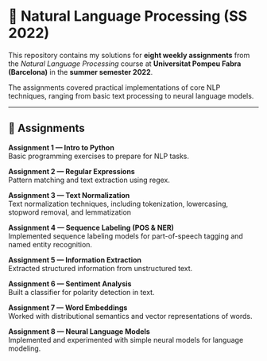 # 📘 Natural Language Processing (SS 2022)  

This repository contains my solutions for **eight weekly assignments** from the *Natural Language Processing* course at **Universitat Pompeu Fabra (Barcelona)** in the **summer semester 2022**.  

The assignments covered practical implementations of core NLP techniques, ranging from basic text processing to neural language models.  

---

## 📂 Assignments  

**Assignment 1 — Intro to Python**  
Basic programming exercises to prepare for NLP tasks.  

**Assignment 2 — Regular Expressions**  
Pattern matching and text extraction using regex.  

**Assignment 3 — Text Normalization**  
Text normalization techniques, including tokenization, lowercasing, stopword removal, and lemmatization

**Assignment 4 — Sequence Labeling (POS & NER)**  
Implemented sequence labeling models for part-of-speech tagging and named entity recognition.  

**Assignment 5 — Information Extraction**  
Extracted structured information from unstructured text.  

**Assignment 6 — Sentiment Analysis**  
Built a classifier for polarity detection in text.  

**Assignment 7 — Word Embeddings**  
Worked with distributional semantics and vector representations of words.  

**Assignment 8 — Neural Language Models**  
Implemented and experimented with simple neural models for language modeling.  
